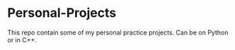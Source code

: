 # Personal-Projects

This repo contain some of my personal practice projects. Can be on Python or in C++. 
